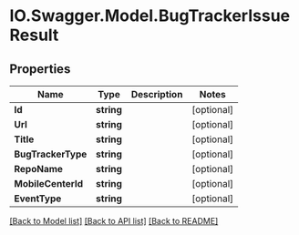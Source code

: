 # IO.Swagger.Model.BugTrackerIssueResult
## Properties

Name | Type | Description | Notes
------------ | ------------- | ------------- | -------------
**Id** | **string** |  | [optional] 
**Url** | **string** |  | [optional] 
**Title** | **string** |  | [optional] 
**BugTrackerType** | **string** |  | [optional] 
**RepoName** | **string** |  | [optional] 
**MobileCenterId** | **string** |  | [optional] 
**EventType** | **string** |  | [optional] 

[[Back to Model list]](../README.md#documentation-for-models) [[Back to API list]](../README.md#documentation-for-api-endpoints) [[Back to README]](../README.md)

